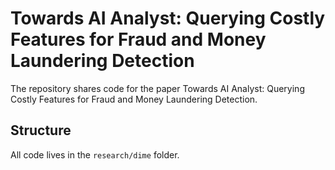 # Towards AI Analyst: Querying Costly Features for Fraud and Money Laundering Detection

The repository shares code for the paper Towards AI Analyst: Querying Costly Features for Fraud and Money Laundering Detection.

## Structure

All code lives in the `research/dime` folder.